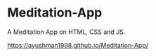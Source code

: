 # Meditation-App
A Meditation App on HTML, CSS and JS.

https://ayushman1998.github.io/Meditation-App/
